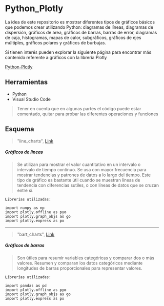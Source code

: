# Python_Plotly
La idea de este repositorio es mostrar diferentes tipos de gráficos básicos que podemos crear utilizando Python:
diagramas de líneas, diagramas de dispersión, gráficos de área, gráficos de barras, barras de error, diagramas de caja, histogramas, mapas de calor, subgráficos, gráficos de ejes múltiples, gráficos polares y gráficos de burbujas.

Si tienen interés pueden explorar la siguiente página para encontrar más contenido referente a gráficos con la librería Plotly

[Python-Plotly](https://plotly.com/python/)


## Herramientas

- Python
- Visual Studio Code

> Tener en cuenta que en algunas partes el código puede estar comentado, quitar para probar las diferentes operaciones y funciones



## Esquema

> "line_charts", [Link](https://github.com/noemack/Python_Plotly/blob/main/line_charts.py)

##### Gráficos de líneas 
> Se utilizan para mostrar el valor cuantitativo en un intervalo o intervalo de tiempo continuo. Se usa con mayor frecuencia para mostrar tendencias y patrones de datos a lo largo del tiempo. Este tipo de gráfico es bastante útil cuando se muestran líneas de tendencia con diferencias sutiles, o con líneas de datos que se cruzan entre sí.

`Librerías utilizadas: `
```
import numpy as np
import plotly.offline as pyo
import plotly.graph_objs as go
import plotly.express as px

```
---

> "bart_charts", [Link](https://github.com/noemack/Python_Plotly/blob/main/bart_charts.py)

##### Gráficos de barras
> Son útiles para resumir variables categóricas y comparar dos o más valores. Resumen y comparan los datos categóricos mediante longitudes de barras proporcionales para representar valores.

`Librerías utilizadas: `
```
import pandas as pd
import plotly.offline as pyo
import plotly.graph_objs as go
import plotly.express as px
